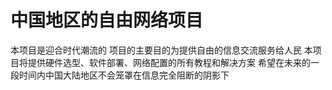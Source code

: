 # 中国地区的自由网络项目
本项目是迎合时代潮流的
项目的主要目的为提供自由的信息交流服务给人民
本项目将提供硬件选型、软件部署、网络配置的所有教程和解决方案
希望在未来的一段时间内中国大陆地区不会笼罩在信息完全阻断的阴影下
